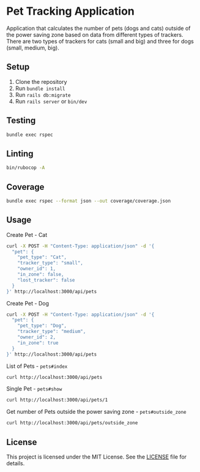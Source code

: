 # Pet Tracking Application

Application that calculates the number of pets (dogs and cats) outside of the
power saving zone based on data from different types of trackers. There are two types of
trackers for cats (small and big) and three for dogs (small, medium, big).

## Setup

1. Clone the repository
2. Run `bundle install`
3. Run `rails db:migrate`
4. Run `rails server` or `bin/dev`

## Testing

```bash
bundle exec rspec
```

## Linting

```bash
bin/rubocop -A
```

## Coverage

```bash
bundle exec rspec --format json --out coverage/coverage.json
```

## Usage

Create Pet - Cat

```bash
curl -X POST -H "Content-Type: application/json" -d '{
  "pet": {
    "pet_type": "Cat",
    "tracker_type": "small",
    "owner_id": 1,
    "in_zone": false,
    "lost_tracker": false
  }
}' http://localhost:3000/api/pets
```

Create Pet - Dog

```bash
curl -X POST -H "Content-Type: application/json" -d '{
  "pet": {
    "pet_type": "Dog",
    "tracker_type": "medium",
    "owner_id": 2,
    "in_zone": true
  }
}' http://localhost:3000/api/pets
```

List of Pets - `pets#index`

```bash
curl http://localhost:3000/api/pets
```

Single Pet - `pets#show`

```bash
curl http://localhost:3000/api/pets/1
```

Get number of Pets outside the power saving zone - `pets#outside_zone`

```bash
curl http://localhost:3000/api/pets/outside_zone
```

## License

This project is licensed under the MIT License. See the [LICENSE](LICENSE) file for details.
